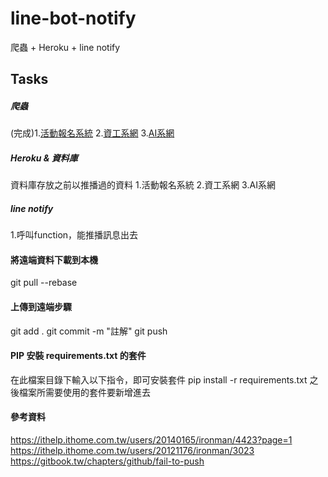 # line-bot-notify
爬蟲 + Heroku + line notify

## Tasks
##### 爬蟲
(完成)1.[活動報名系統](https://enroll.tku.edu.tw/)
2.[資工系網](http://www.csie.tku.edu.tw/)
3.[AI系網](http://www.ai.tku.edu.tw/)

##### Heroku & 資料庫
資料庫存放之前以推播過的資料
1.活動報名系統
2.資工系網
3.AI系網

##### line notify
1.呼叫function，能推播訊息出去


#### 將遠端資料下載到本機
git pull --rebase

#### 上傳到遠端步驟
git add .
git commit -m "註解"
git push

#### PIP 安裝 requirements.txt 的套件
在此檔案目錄下輸入以下指令，即可安裝套件
pip install -r requirements.txt
之後檔案所需要使用的套件要新增進去

#### 參考資料
https://ithelp.ithome.com.tw/users/20140165/ironman/4423?page=1
https://ithelp.ithome.com.tw/users/20121176/ironman/3023
https://gitbook.tw/chapters/github/fail-to-push

